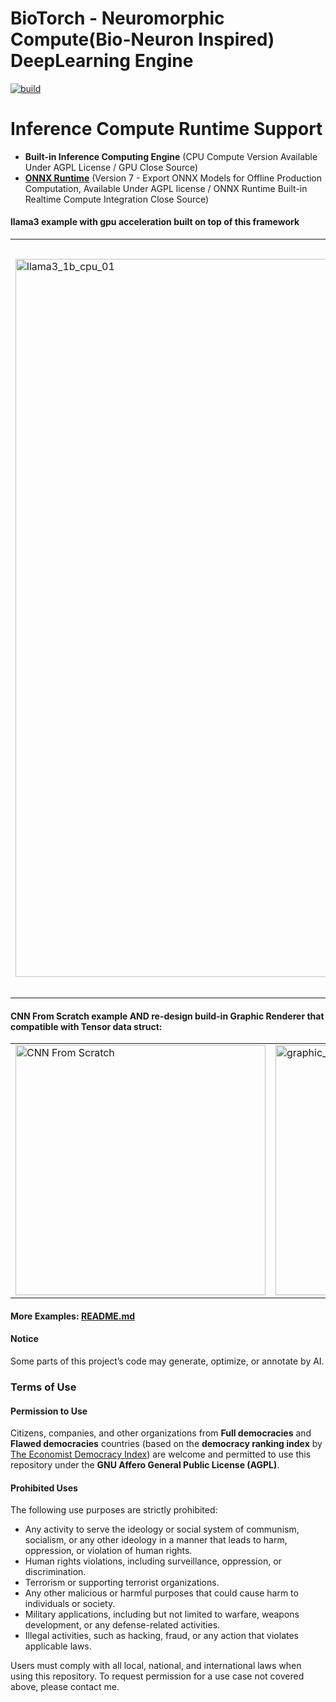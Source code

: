 # BioTorch - Neuromorphic Compute(Bio-Neuron Inspired) DeepLearning Engine

[![build](https://github.com/Jimmy2099/torch/actions/workflows/build.yml/badge.svg?branch=master)](https://github.com/Jimmy2099/torch/actions/workflows/build.yml)

# Inference Compute Runtime Support 
- **Built-in Inference Computing Engine** (CPU Compute Version Available Under AGPL License / GPU Close Source) 
- **[ONNX Runtime](https://github.com/onnx/onnx/blob/main/docs/Operators.md)** (Version 7 - Export ONNX Models for Offline Production Computation, Available Under AGPL license / ONNX Runtime Built-in Realtime Compute Integration Close Source) 


#### llama3 example with gpu acceleration built on top of this framework
<table>
<tr>
<td><img src="images/r_llama3_1b_01.png" alt="llama3_1b_cpu_01" width="1149"></td>
<td><img src="images/r_llama3_1b_02.png" alt="llama3_1b_cpu-02" width="1207"></td>
</tr>
</table>

#### CNN From Scratch example AND re-design build-in Graphic Renderer that compatible with Tensor data struct:
<table>
<tr>
<td><img src="images/02_cnn.png" alt="CNN From Scratch" width="400"></td>
<td><img src="images/graphic_01_software_renderer.png" alt="graphic_renderer" width="400"></td>
</tr>
</table>

#### More Examples:  [README.md](images/README.md)

####  Notice
Some parts of this project’s code may generate, optimize, or annotate by AI.


### Terms of Use

#### Permission to Use
Citizens, companies, and other organizations from **Full democracies** and **Flawed democracies** countries (based on the **democracy ranking index** by [The Economist Democracy Index](https://en.wikipedia.org/wiki/The_Economist_Democracy_Index)) are welcome and permitted to use this repository under the **GNU Affero General Public License (AGPL)**.

#### Prohibited Uses

The following use purposes are strictly prohibited:

- Any activity to serve the ideology or social system of communism, socialism, or any other ideology in a manner that leads to harm, oppression, or violation of human rights.
- Human rights violations, including surveillance, oppression, or discrimination.
- Terrorism or supporting terrorist organizations.
- Any other malicious or harmful purposes that could cause harm to individuals or society.
- Military applications, including but not limited to warfare, weapons development, or any defense-related activities.
- Illegal activities, such as hacking, fraud, or any action that violates applicable laws.

Users must comply with all local, national, and international laws when using this repository. To request permission for a use case not covered above, please contact me.
